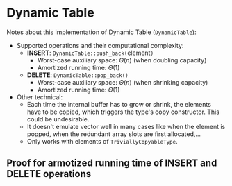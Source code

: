 # Dynamic Table
Notes about this implementation of Dynamic Table (`DynamicTable`):
* Supported operations and their computational complexity:
    * **INSERT**: `DynamicTable::push_back(`element`)`
        * Worst-case auxiliary space: $\Theta(n)$ (when doubling capacity)
        * Amortized running time: $\Theta(1)$
    * **DELETE**: `DynamicTable::pop_back()`
        * Worst-case auxiliary space: $\Theta(n)$ (when shrinking capacity)
        * Amortized running time: $\Theta(1)$ 
* Other technical:
    * Each time the internal buffer has to grow or shrink, the elements have to be copied, which triggers the type's copy constructor. This could be undesirable.
    * It doesn't emulate vector well in many cases like when the element is popped, when the redundant array slots are first allocated,...
    * Only works with elements of `TriviallyCopyableType`.
## Proof for armotized running time of **INSERT** and **DELETE** operations
